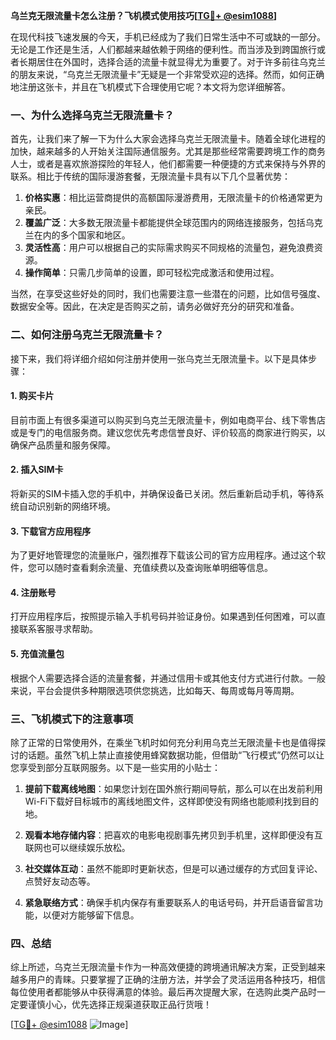 **乌兰克无限流量卡怎么注册？飞机模式使用技巧[[TG💪+ @esim1088](https://t.me/s/esim1088)]**

在现代科技飞速发展的今天，手机已经成为了我们日常生活中不可或缺的一部分。无论是工作还是生活，人们都越来越依赖于网络的便利性。而当涉及到跨国旅行或者长期居住在外国时，选择合适的流量卡就显得尤为重要了。对于许多前往乌克兰的朋友来说，“乌克兰无限流量卡”无疑是一个非常受欢迎的选择。然而，如何正确地注册这张卡，并且在飞机模式下合理使用它呢？本文将为您详细解答。

### 一、为什么选择乌克兰无限流量卡？

首先，让我们来了解一下为什么大家会选择乌克兰无限流量卡。随着全球化进程的加快，越来越多的人开始关注国际通信服务。尤其是那些经常需要跨境工作的商务人士，或者是喜欢旅游探险的年轻人，他们都需要一种便捷的方式来保持与外界的联系。相比于传统的国际漫游套餐，无限流量卡具有以下几个显著优势：

1. **价格实惠**：相比运营商提供的高额国际漫游费用，无限流量卡的价格通常更为亲民。
2. **覆盖广泛**：大多数无限流量卡都能提供全球范围内的网络连接服务，包括乌克兰在内的多个国家和地区。
3. **灵活性高**：用户可以根据自己的实际需求购买不同规格的流量包，避免浪费资源。
4. **操作简单**：只需几步简单的设置，即可轻松完成激活和使用过程。

当然，在享受这些好处的同时，我们也需要注意一些潜在的问题，比如信号强度、数据安全等。因此，在决定是否购买之前，请务必做好充分的研究和准备。

### 二、如何注册乌克兰无限流量卡？

接下来，我们将详细介绍如何注册并使用一张乌克兰无限流量卡。以下是具体步骤：

#### 1. 购买卡片
目前市面上有很多渠道可以购买到乌克兰无限流量卡，例如电商平台、线下零售店或是专门的电信服务商。建议您优先考虑信誉良好、评价较高的商家进行购买，以确保产品质量和服务保障。

#### 2. 插入SIM卡
将新买的SIM卡插入您的手机中，并确保设备已关闭。然后重新启动手机，等待系统自动识别新的网络环境。

#### 3. 下载官方应用程序
为了更好地管理您的流量账户，强烈推荐下载该公司的官方应用程序。通过这个软件，您可以随时查看剩余流量、充值续费以及查询账单明细等信息。

#### 4. 注册账号
打开应用程序后，按照提示输入手机号码并验证身份。如果遇到任何困难，可以直接联系客服寻求帮助。

#### 5. 充值流量包
根据个人需要选择合适的流量套餐，并通过信用卡或其他支付方式进行付款。一般来说，平台会提供多种期限选项供您挑选，比如每天、每周或每月等周期。

### 三、飞机模式下的注意事项

除了正常的日常使用外，在乘坐飞机时如何充分利用乌克兰无限流量卡也是值得探讨的话题。虽然飞机上禁止直接使用蜂窝数据功能，但借助“飞行模式”仍然可以让您享受到部分互联网服务。以下是一些实用的小贴士：

1. **提前下载离线地图**：如果您计划在国外旅行期间导航，那么可以在出发前利用Wi-Fi下载好目标城市的离线地图文件，这样即使没有网络也能顺利找到目的地。
   
2. **观看本地存储内容**：把喜欢的电影电视剧事先拷贝到手机里，这样即便没有互联网也可以继续娱乐放松。
   
3. **社交媒体互动**：虽然不能即时更新状态，但是可以通过缓存的方式回复评论、点赞好友动态等。
   
4. **紧急联络方式**：确保手机内保存有重要联系人的电话号码，并开启语音留言功能，以便对方能够留下信息。

### 四、总结

综上所述，乌克兰无限流量卡作为一种高效便捷的跨境通讯解决方案，正受到越来越多用户的青睐。只要掌握了正确的注册方法，并学会了灵活运用各种技巧，相信每位使用者都能够从中获得满意的体验。最后再次提醒大家，在选购此类产品时一定要谨慎小心，优先选择正规渠道获取正品行货哦！

[[TG💪+ @esim1088](https://t.me/s/esim1088) ![Image](https://i.postimg.cc/4NQfJmqS/Snipaste-2025-05-13-00-14-12.png)]